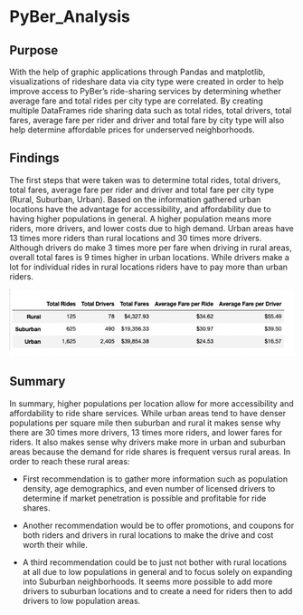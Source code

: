 # PyBer_Analysis

## Purpose
With the help of graphic applications through Pandas  and matplotlib, visualizations of rideshare data via city type were created in order to help improve access to PyBer’s ride-sharing services by determining whether average fare and total rides per city type are correlated. By creating multiple DataFrames ride sharing data such as total rides, total drivers, total fares, average fare per rider and driver and total fare by city type will also help determine affordable prices for underserved neighborhoods.

## Findings

The first steps that were taken was to determine total rides, total drivers, total fares, average fare per rider and driver and total fare per city type (Rural, Suburban, Urban). Based on the information gathered urban locations have the advantage for accessibility, and affordability due to having higher populations in general. A higher population means more riders, more drivers, and lower costs due to high demand. Urban areas have 13 times more riders than rural locations and 30 times more drivers. Although drivers do make 3 times more per fare when driving in rural areas, overall total fares is 9 times higher in urban locations. While drivers make a lot for individual rides in rural locations riders have to pay more than urban riders.
  
![Summary](https://github.com/liligould/PyBer_Analysis/blob/main/analysis/PyBer_summary_df.png)

## Summary
In summary, higher populations per location allow for more accessibility and affordability to ride share services. While urban areas tend to have denser populations per square mile then suburban and rural it makes sense why there are 30 times more drivers, 13 times more riders, and lower fares for riders. It also makes sense why drivers make more in urban and suburban areas because the demand for ride shares is frequent versus rural areas. In order to reach these rural areas:

* First recommendation is to gather more information such as population density, age demographics, and even number of licensed drivers to determine if market penetration is possible and profitable for ride shares. 

* Another recommendation would be to offer promotions, and coupons for both riders and drivers in rural locations to make the drive and cost worth their while.

* A third recommendation could be to just not bother with rural locations at all due to low populations in general and to focus solely on expanding into Suburban neighborhoods. It seems more possible to add more drivers to suburban locations and to create a need for riders then to add drivers to low population areas.


